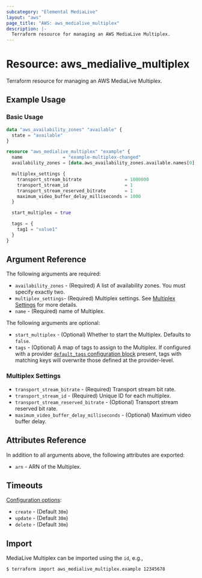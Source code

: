 ```yaml
---
subcategory: "Elemental MediaLive"
layout: "aws"
page_title: "AWS: aws_medialive_multiplex"
description: |-
  Terraform resource for managing an AWS MediaLive Multiplex.
---
```


# Resource: aws_medialive_multiplex

Terraform resource for managing an AWS MediaLive Multiplex.

## Example Usage

### Basic Usage

```terraform
data "aws_availability_zones" "available" {
  state = "available"
}

resource "aws_medialive_multiplex" "example" {
  name               = "example-multiplex-changed"
  availability_zones = [data.aws_availability_zones.available.names[0], data.aws_availability_zones.available.names[1]]

  multiplex_settings {
    transport_stream_bitrate                = 1000000
    transport_stream_id                     = 1
    transport_stream_reserved_bitrate       = 1
    maximum_video_buffer_delay_milliseconds = 1000
  }

  start_multiplex = true

  tags = {
    tag1 = "value1"
  }
}
```

## Argument Reference

The following arguments are required:

* `availability_zones` - (Required) A list of availability zones. You must specify exactly two.
* `multiplex_settings`- (Required) Multiplex settings. See [Multiplex Settings](#multiplex-settings) for more details.
* `name` - (Required) name of Multiplex.

The following arguments are optional:

* `start_multiplex` - (Optional) Whether to start the Multiplex. Defaults to `false`.
* `tags` - (Optional) A map of tags to assign to the Multiplex. If configured with a provider [`default_tags` configuration block](/docs/providers/aws/index.html#default_tags-configuration-block) present, tags with matching keys will overwrite those defined at the provider-level.

### Multiplex Settings

* `transport_stream_bitrate` - (Required) Transport stream bit rate.
* `transport_stream_id` - (Required) Unique ID for each multiplex.
* `transport_stream_reserved_bitrate` - (Optional) Transport stream reserved bit rate.
* `maximum_video_buffer_delay_milliseconds` - (Optional) Maximum video buffer delay.

## Attributes Reference

In addition to all arguments above, the following attributes are exported:

* `arn` - ARN of the Multiplex.

## Timeouts

[Configuration options](https://www.terraform.io/docs/configuration/blocks/resources/syntax.html#operation-timeouts):

* `create` - (Default `30m`)
* `update` - (Default `30m`)
* `delete` - (Default `30m`)

## Import

MediaLive Multiplex can be imported using the `id`, e.g.,

```
$ terraform import aws_medialive_multiplex.example 12345678
```
